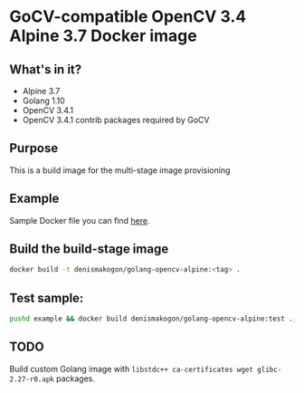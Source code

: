 # GoCV-compatible OpenCV 3.4 Alpine 3.7 Docker image

## What's in it?

 - Alpine 3.7
 - Golang 1.10
 - OpenCV 3.4.1
 - OpenCV 3.4.1 contrib packages required by GoCV

## Purpose

This is a build image for the multi-stage image provisioning

## Example

Sample Docker file you can find [here](example/Dockerfile).

## Build the build-stage image

```bash
docker build -t denismakogon/golang-opencv-alpine:<tag> .
```

## Test sample:

```bash
pushd example && docker build denismakogon/golang-opencv-alpine:test .;popd
```

## TODO
Build custom Golang image with `libstdc++ ca-certificates wget glibc-2.27-r0.apk` packages.
